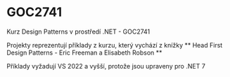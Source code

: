 # GOC2741
Kurz Design Patterns v prostředí .NET - GOC2741

Projekty reprezentují příklady z kurzu, který vychází z knížky
** Head First Design Patterns - Eric Freeman a Elisabeth Robson **

Příklady vyžadují VS 2022 a vyšší, protože jsou upraveny pro .NET 7

